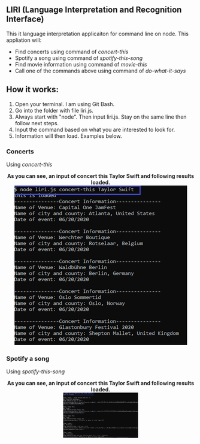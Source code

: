 ## LIRI (Language Interpretation and Recognition Interface)

This it language interpretation applicaiton for command line on node.  This appliation will:
* Find concerts using command of _concert-this_
* Spotify a song using command of _spotify-this-song_
* Find movie information using command of _movie-this_
* Call one of the commands above using command of _do-what-it-says_

## How it works:
1. Open your terminal. I am using Git Bash. 
2. Go into the folder with file liri.js.
3. Always start with "node". Then input liri.js. Stay on the same line then follow next steps.
4. Input the command based on what you are interested to look for. 
5. Information will then load. Examples below.

### Concerts 
Using _concert-this_
<p align="center"><b>As you can see, an input of concert this Taylor Swift and following results loaded.</b>
<br>
<img src= "images/concertSearch2.png">
</p>

### Spotify a song
Using _spotify-this-song_
<p align="center"><b>As you can see, an input of concert this Taylor Swift and following results loaded.</b>
<br>
<img src= "images/songSearch.png" width="200"/>
</p>

